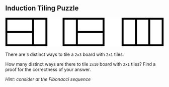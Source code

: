 ## Induction Tiling Puzzle

![tiles demo](tiles.png)

There are `3` distinct ways to tile a `2x3` board with `2x1` tiles.

How many distinct ways are there to tile `2x10` board with `2x1` tiles? Find a
proof for the correctness of your answer.

_Hint: consider at the Fibonacci sequence_
